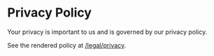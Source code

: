 # Privacy Policy

Your privacy is important to us and is governed by our privacy policy.

See the rendered policy at [/legal/privacy](/legal/privacy).
